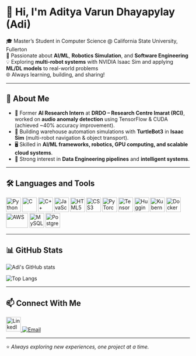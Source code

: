 # 👋 Hi, I'm Aditya Varun Dhayapylay (Adi)

🎓 Master’s Student in Computer Science @ California State University, Fullerton  
🤖 Passionate about **AI/ML**, **Robotics Simulation**, and **Software Engineering**  
💡 Exploring **multi-robot systems** with NVIDIA Isaac Sim and applying **ML/DL models** to real-world problems  
🌐 Always learning, building, and sharing!

---

## 🚀 About Me
- 🔬 Former **AI Research Intern** at **DRDO – Research Centre Imarat (RCI)**, worked on **audio anomaly detection** using TensorFlow & CUDA (achieved ~40% accuracy improvement).
- 🦾 Building warehouse automation simulations with **TurtleBot3** in **Isaac Sim** (multi-robot navigation & object transport).
- 🖥️ Skilled in **AI/ML frameworks, robotics, GPU computing, and scalable cloud systems**.
- 📝 Strong interest in **Data Engineering pipelines** and **intelligent systems**.

---

## 🛠️ Languages and Tools

<p align="left">
  <!-- Core Languages -->
  <img src="https://cdn.jsdelivr.net/gh/devicons/devicon/icons/python/python-original.svg" alt="Python" width="40" height="40"/>
  <img src="https://cdn.jsdelivr.net/gh/devicons/devicon/icons/c/c-original.svg" alt="C" width="40" height="40"/>
  <img src="https://cdn.jsdelivr.net/gh/devicons/devicon/icons/cplusplus/cplusplus-original.svg" alt="C++" width="40" height="40"/>
  <img src="https://cdn.jsdelivr.net/gh/devicons/devicon/icons/javascript/javascript-original.svg" alt="JavaScript" width="40" height="40"/>
  <img src="https://cdn.jsdelivr.net/gh/devicons/devicon/icons/html5/html5-original.svg" alt="HTML5" width="40" height="40"/>
  <img src="https://cdn.jsdelivr.net/gh/devicons/devicon/icons/css3/css3-original.svg" alt="CSS3" width="40" height="40"/>

  <!-- AI/ML -->
  <img src="https://cdn.jsdelivr.net/gh/devicons/devicon/icons/pytorch/pytorch-original.svg" alt="PyTorch" width="40" height="40"/>
  <img src="https://cdn.jsdelivr.net/gh/devicons/devicon/icons/tensorflow/tensorflow-original.svg" alt="TensorFlow" width="40" height="40"/>
  <img src="https://huggingface.co/front/assets/huggingface_logo-noborder.svg" alt="Hugging Face" width="40" height="40"/>

  <!-- Systems & Cloud -->
  <img src="https://cdn.jsdelivr.net/gh/devicons/devicon/icons/kubernetes/kubernetes-plain.svg" alt="Kubernetes" width="40" height="40"/>
  <img src="https://cdn.jsdelivr.net/gh/devicons/devicon/icons/docker/docker-original.svg" alt="Docker" width="40" height="40"/>
  <img src="https://cdn.jsdelivr.net/gh/devicons/devicon/icons/amazonwebservices/amazonwebservices-original-wordmark.svg" alt="AWS" width="60" height="40"/>

  <!-- Databases -->
  <img src="https://cdn.jsdelivr.net/gh/devicons/devicon/icons/mysql/mysql-original.svg" alt="MySQL" width="40" height="40"/>
  <img src="https://cdn.jsdelivr.net/gh/devicons/devicon/icons/postgresql/postgresql-original.svg" alt="PostgreSQL" width="40" height="40"/>


</p>

---

## 📊 GitHub Stats
![Adi's GitHub stats](https://github-readme-stats.vercel.app/api?username=adit24dhaya&show_icons=true&theme=radical)

![Top Langs](https://github-readme-stats.vercel.app/api/top-langs/?username=adit24dhaya&layout=compact&theme=radical)

---

## 📫 Connect With Me
<p align="left">
  <a href="https://www.linkedin.com/in/aditya-dhayapulay/" target="_blank">
    <img src="https://cdn.jsdelivr.net/gh/devicons/devicon/icons/linkedin/linkedin-original.svg" alt="LinkedIn" width="40" height="40"/>
  </a>
  <a href="mailto:dhayapulay.aditya@gmail.com">
    <img src="https://img.icons8.com/fluency/48/gmail.png" alt="Email"/>
  </a>
</p>

---

⭐️ *Always exploring new experiences, one project at a time.*

